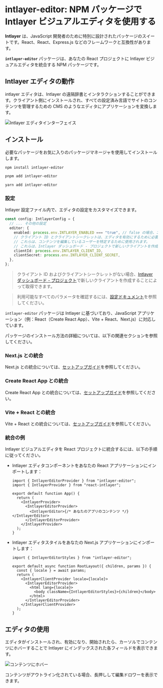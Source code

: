 # intlayer-editor: NPM パッケージで Intlayer ビジュアルエディタを使用する

**Intlayer** は、JavaScript 開発者のために特別に設計されたパッケージのスイートです。React、React、Express.js などのフレームワークと互換性があります。

**`intlayer-editor`** パッケージは、あなたの React プロジェクトに Intlayer ビジュアルエディタを統合する NPM パッケージです。

## Intlayer エディタの動作

intlayer エディタは、Intlayer の遠隔辞書とインタラクションすることができます。クライアント側にインストールされ、すべての設定済み言語でサイトのコンテンツを管理するための CMS のようなエディタにアプリケーションを変換します。

![Intlayer エディタインターフェイス](https://github.com/aymericzip/intlayer/blob/main/docs/assets/intlayer_editor_ui.png)

## インストール

必要なパッケージをお気に入りのパッケージマネージャを使用してインストールします。

```bash packageManager="npm"
npm install intlayer-editor
```

```bash packageManager="pnpm"
pnpm add intlayer-editor
```

```bash packageManager="yarn"
yarn add intlayer-editor
```

### 設定

Intlayer 設定ファイル内で、エディタの設定をカスタマイズできます。

```typescript
const config: IntlayerConfig = {
  // ... その他の設定
  editor: {
    enabled: process.env.INTLAYER_ENABLED === "true", // false の場合、エディタは非アクティブでアクセスできません。
    // クライアント ID とクライアントシークレットは、エディタを有効にするために必要です。
    // これらは、コンテンツを編集しているユーザーを特定するために使用されます。
    // これらは、Intlayer ダッシュボード - プロジェクトで新しいクライアントを作成することによって取得できます - (https://intlayer.org/dashboard/projects).
    clientId: process.env.INTLAYER_CLIENT_ID,
    clientSecret: process.env.INTLAYER_CLIENT_SECRET,
  },
};
```

> クライアント ID およびクライアントシークレットがない場合、[Intlayer ダッシュボード - プロジェクト](https://intlayer.org/dashboard/projects)で新しいクライアントを作成することによって取得できます。

> 利用可能なすべてのパラメータを確認するには、[設定ドキュメント](https://github.com/aymericzip/intlayer/blob/main/docs/ja/configuration.md)を参照してください。

`intlayer-editor` パッケージは Intlayer に基づいており、JavaScript アプリケーション（例：React（Create React App）、Vite + React、Next.js）に対応しています。

パッケージのインストール方法の詳細については、以下の関連セクションを参照してください。

### Next.js との統合

Next.js との統合については、[セットアップガイド](https://github.com/aymericzip/intlayer/blob/main/docs/ja/intlayer_with_nextjs_15.md)を参照してください。

### Create React App との統合

Create React App との統合については、[セットアップガイド](https://github.com/aymericzip/intlayer/blob/main/docs/ja/intlayer_with_create_react_app.md)を参照してください。

### Vite + React との統合

Vite + React との統合については、[セットアップガイド](https://github.com/aymericzip/intlayer/blob/main/docs/ja/intlayer_with_vite+react.md)を参照してください。

### 統合の例

Intlayer ビジュアルエディタを React プロジェクトに統合するには、以下の手順に従ってください。

- Intlayer エディタコンポーネントをあなたの React アプリケーションにインポートします：

  ```tsx fileName="src/App.jsx"
  import { IntlayerEditorProvider } from "intlayer-editor";
  import { IntlayerProvider } from "react-intlayer";

  export default function App() {
    return (
      <IntlayerProvider>
        <IntlayerEditorProvider>
          <IntlayerEditor>{/* あなたのアプリのコンテンツ */}</IntlayerEditor>
        </IntlayerEditorProvider>
      </IntlayerProvider>
    );
  }
  ```

- Intlayer エディタスタイルをあなたの Next.js アプリケーションにインポートします：

  ```tsx fileName="src/app/[locale]/layout.jsx"
  import { IntlayerEditorStyles } from "intlayer-editor";

  export default async function RootLayout({ children, params }) {
    const { locale } = await params;
    return (
      <IntlayerClientProvider locale={locale}>
        <IntlayerEditorProvider>
          <html lang={locale}>
            <body className={IntlayerEditorStyles}>{children}</body>
          </html>
        </IntlayerEditorProvider>
      </IntlayerClientProvider>
    );
  }
  ```

## エディタの使用

エディタがインストールされ、有効になり、開始されたら、カーソルでコンテンツにホバーすることで Intlayer にインデックスされた各フィールドを表示できます。

![コンテンツにホバー](https://github.com/aymericzip/intlayer/blob/main/docs/assets/intlayer_editor_hover_content.png)

コンテンツがアウトライン化されている場合、長押しして編集ドロワーを表示できます。

